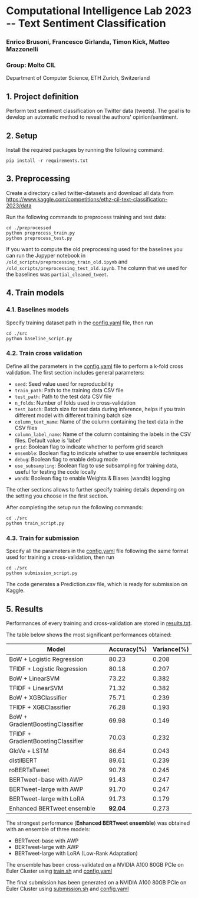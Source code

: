# Computational Intelligence Lab 2023 -- Text Sentiment Classification

### Enrico Brusoni, Francesco Girlanda, Timon Kick, Matteo Mazzonelli
### Group: Molto CIL
Department of Computer Science, ETH Zurich, Switzerland

## 1. Project definition

Perform text sentiment classification on Twitter data (tweets). The goal is to develop an automatic method to reveal the authors' opinion/sentiment.

## 2. Setup

Install the required packages by running the following command:
```
pip install -r requirements.txt
```

## 3. Preprocessing

Create a directory called twitter-datasets and download all data from https://www.kaggle.com/competitions/ethz-cil-text-classification-2023/data 

Run the following commands to preprocess training and test data:
```
cd ./preprocessed
python preprocess_train.py
python preprocess_test.py
```

If you want to compute the old preprocessing used for the baselines you can run the Jupyper notebook in ```/old_scripts/preprocessing_train_old.ipynb``` and ```/old_scripts/preprocessing_test_old.ipynb```.
The column that we used for the baselines was ```partial_cleaned_tweet```.

## 4. Train models

### 4.1. Baselines models

Specify training dataset path in the [config.yaml](src/config.yaml) file, then run

```
cd ./src
python baseline_script.py
```

### 4.2. Train cross validation

Define all the parameters in the [config.yaml](src/config.yaml) file to perform a k-fold cross validation.
The first section includes general parameters:

* `seed`: Seed value used for reproducibility
* `train_path`: Path to the training data CSV file
* `test_path`: Path to the test data CSV file
* `n_folds`: Number of folds used in cross-validation
* `test_batch`: Batch size for test data during inference, helps if you train different model with different training batch size
* `column_text_name`: Name of the column containing the text data in the CSV files
* `column_label_name`: Name of the column containing the labels in the CSV files. Default value is 'label'
* `grid`: Boolean flag to indicate whether to perform grid search
* `ensemble`: Boolean flag to indicate whether to use ensemble techniques
* `debug`: Boolean flag to enable debug mode
* `use_subsampling`: Boolean flag to use subsampling for training data, useful for testing the code locally
* `wandb`: Boolean flag to enable Weights & Biases (wandb) logging

The other sections allows to further specify training details depending on the setting you choose in the first section.

After completing the setup run the following commands:

```
cd ./src
python train_script.py
```


### 4.3. Train for submission

Specify all the parameters in the [config.yaml](src/config.yaml) file following the same format used for training a cross-validation, then run 
```
cd ./src
python submission_script.py
```
The code generates a Prediction.csv file, which is ready for submission on Kaggle.

## 5. Results
Performances of every training and cross-validation are stored in [results.txt](results.txt).

The table below shows the most significant performances obtained:

| Model                              | Accuracy(\%) | Variance(\%) |
|------------------------------------|--------------|--------------|
| BoW + Logistic Regression          | 80.23        | 0.208        |
| TFIDF + Logistic Regression        | 80.18        | 0.207        |
| BoW + LinearSVM                    | 73.22        | 0.382        |
| TFIDF + LinearSVM                  | 71.32        | 0.382        |
| BoW + XGBClassifier                | 75.71        | 0.239        |
| TFIDF + XGBClassifier              | 76.28        | 0.193        |
| BoW + GradientBoostingClassifier   | 69.98        | 0.149        |
| TFIDF + GradientBoostingClassifier | 70.03        | 0.232        |
| GloVe + LSTM                       | 86.64        | 0.043        |
| distilBERT                         | 89.61        | 0.239        |
| roBERTaTweet                       | 90.78        | 0.245        |
| BERTweet-base with AWP             | 91.43        | 0.247        |
| BERTweet-large with AWP            | 91.70        | 0.247        |
| BERTweet-large with LoRA           | 91.73        | 0.179        |
| Enhanced BERTweet ensemble         | **92.04**    | 0.273        |

The strongest performance (**Enhanced BERTweet ensemble**) was obtained with an ensemble of three models:
* BERTweet-base with AWP
* BERTweet-large with AWP
* BERTweet-large with LoRA (Low-Rank Adaptation)

The ensemble has been cross-validated on a NVIDIA A100 80GB PCIe on Euler Cluster using [train.sh](src/train.sh) and [config.yaml](src/config.yaml)

The final submission has been generated on a NVIDIA A100 80GB PCIe on Euler Cluster using [submission.sh](src/submission.sh) and [config.yaml](src/config.yaml)
